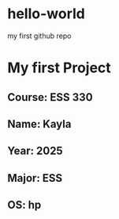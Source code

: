 # hello-world
my first github repo
# My first Project
## **Course**: ESS 330
## **Name**: Kayla
## **Year**: 2025
## **Major**: ESS
## **OS**: hp
